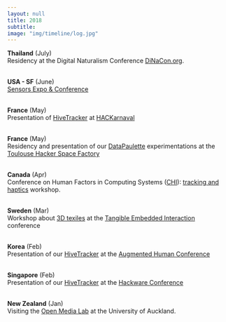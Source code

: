 ```yaml
---
layout: null
title: 2018
subtitle:
image: "img/timeline/log.jpg"
---
```


**Thailand** (July) <br> Residency at the Digital Naturalism Conference [DiNaCon.org](http://dinacon.org).

<br> **USA - SF** (June) <br> [Sensors Expo & Conference](https://www.sensorsexpo.com)

<br> **France** (May) <br> Presentation of [HiveTracker](http://HiveTracker.github.io) at [HACKarnaval](http://hackarnaval.online)

<br> **France** (May) <br> Residency and presentation of our [DataPaulette](http://datapaulette.org) experimentations at the [Toulouse Hacker Space Factory](https://www.thsf.net/)

<br> **Canada** (Apr) <br> Conference on Human Factors in Computing Systems ([CHI](http://chi2018.acm.org)): [tracking and haptics](publications/CHI18-InTouch.pdf) workshop.

<br> **Sweden** (Mar) <br> Workshop about [3D texiles](3dTexiles.github.org) at the [Tangible Embedded Interaction](https://tei.acm.org/2018) conference

 <br> **Korea** (Feb) <br> Presentation of our [HiveTracker](http://HiveTracker.github.io) at the [Augmented Human Conference](http://www.sigah.org/AH2018/)

<br> **Singapore** (Feb) <br> Presentation of our [HiveTracker](http://HiveTracker.github.io) at the [Hackware Conference](https://www.meetup.com/Hackware)

<br> **New Zealand** (Jan) <br> Visiting the [Open Media Lab](https://oml.blogs.auckland.ac.nz) at the University of Auckland.

